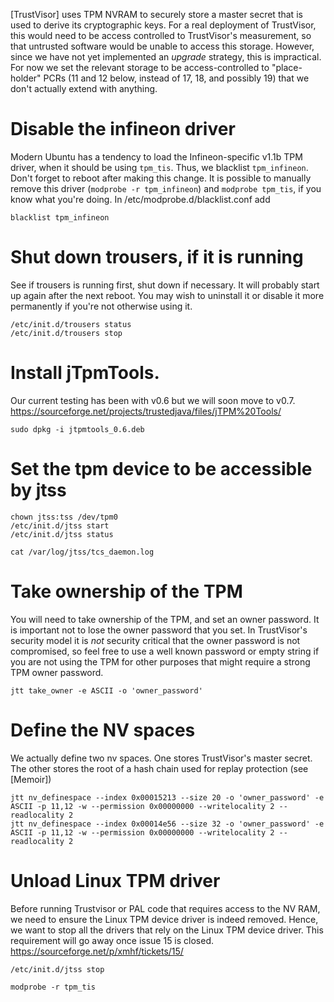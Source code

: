 [TrustVisor] uses TPM NVRAM to securely store a master secret that is used to derive its cryptographic keys. For a real deployment of TrustVisor, this would need to be access controlled to TrustVisor's measurement, so that untrusted software would be unable to access this storage. However, since we have not yet implemented an *upgrade* strategy, this is impractical. For now we set the relevant storage to be access-controlled to "place-holder" PCRs (11 and 12 below, instead of 17, 18, and possibly 19) that we don't actually extend with anything.

# Disable the infineon driver

Modern Ubuntu has a tendency to load the Infineon-specific v1.1b TPM driver, when it should be using `tpm_tis`.  Thus, we blacklist `tpm_infineon`.  Don't forget to reboot after making this change.  It is possible to manually remove this driver (`modprobe -r tpm_infineon`) and `modprobe tpm_tis`, if you know what you're doing. In /etc/modprobe.d/blacklist.conf add

    blacklist tpm_infineon

# Shut down trousers, if it is running

See if trousers is running first, shut down if necessary.  It will probably start up again after the next reboot.  You may wish to uninstall it or disable it more permanently if you're not otherwise using it.

    /etc/init.d/trousers status
    /etc/init.d/trousers stop

# Install jTpmTools.  

Our current testing has been with v0.6 but we will soon move to v0.7. https://sourceforge.net/projects/trustedjava/files/jTPM%20Tools/

    sudo dpkg -i jtpmtools_0.6.deb

# Set the tpm device to be accessible by jtss

    chown jtss:tss /dev/tpm0
    /etc/init.d/jtss start
    /etc/init.d/jtss status
 
    cat /var/log/jtss/tcs_daemon.log

# Take ownership of the TPM

You will need to take ownership of the TPM, and set an owner password. It is important not to lose the owner password that you set. In TrustVisor's security model it is *not* security critical that the owner password is not compromised, so feel free to use a well known password or empty string if you are not using the TPM for other purposes that might require a strong TPM owner password.

    jtt take_owner -e ASCII -o 'owner_password'

# Define the NV spaces

We actually define two nv spaces. One stores TrustVisor's master secret. The other stores the root of a hash chain used for replay protection (see [Memoir])

~~~~~
jtt nv_definespace --index 0x00015213 --size 20 -o 'owner_password' -e ASCII -p 11,12 -w --permission 0x00000000 --writelocality 2 --readlocality 2
jtt nv_definespace --index 0x00014e56 --size 32 -o 'owner_password' -e ASCII -p 11,12 -w --permission 0x00000000 --writelocality 2 --readlocality 2
~~~~~

# Unload Linux TPM driver

Before running Trustvisor or PAL code that requires access to the NV RAM, we need to ensure the Linux TPM device driver is indeed removed. Hence, we want to stop all the drivers that rely on the Linux TPM device driver.  This requirement will go away once issue 15 is closed. https://sourceforge.net/p/xmhf/tickets/15/
 
    /etc/init.d/jtss stop
 
    modprobe -r tpm_tis
